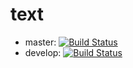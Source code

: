 # text
* master: [![Build Status](https://travis-ci.org/c64lib/text.svg?branch=master)](https://travis-ci.org/c64lib/text)
* develop: [![Build Status](https://travis-ci.org/c64lib/text.svg?branch=develop)](https://travis-ci.org/c64lib/text)
